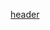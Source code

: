 [header](https://github.com/Teshor/Teshor/blob/7063f9320db13b66d20d81a120ee224166844148/github_banner.png)
